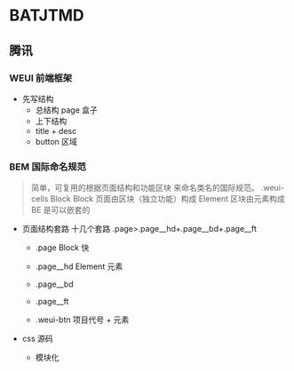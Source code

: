 # BATJTMD


## 腾讯
### WEUI 前端框架

- 先写结构
  - 总结构 page 盒子
  - 上下结构
  - title + desc
  - button 区域

### BEM 国际命名规范
> 简单，可复用的根据页面结构和功能区块 来命名类名的国际规范。
  .weui-cells Block
  Block 页面由区块（独立功能）构成
  Element 区块由元素构成
  BE 是可以嵌套的
- 页面结构套路 十几个套路
  .page>.page__hd+.page__bd+.page__ft 
  - .page Block 快
   - .page__hd Element 元素
   - .page__bd
   - .page__ft
  
  - .weui-btn
    项目代号 + 元素 

- css 源码
  - 模块化 